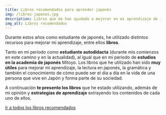 ```yaml
---
title: Libros recomendados para aprender japonés
img: /libros-japones.jpg
description: Libros que me han ayudado a mejorar en mi aprendizaje de japonés.
img_alt: Libros recomendados
---
```


Durante estos años como estudiante de japonés, he utilizado distintos recursos para mejorar mi aprendizaje, entre ellos **libros**.

Tanto en mi periodo como **estudiante autodidacta** (durante mis comienzos en este camino y en la actualidad), al igual que en mi periodo de **estudios en la academia de japonés** Mitoyo. Los libros que he utilizado han sido **muy útiles** para mejorar mi aprendizaje, la lectura en japonés, la gramática y también el conocimiento de cómo puede ser el día a día en la vida de una persona que vive en Japón y forma parte de su sociedad.

A continuación **te presento los libros** que he estado utilizando, además de mi opinión y **estrategias de aprendizaje** extrayendo los contenidos de cada uno de ellos. 

[Ir a todos los libros recomendados](./books-recom)

